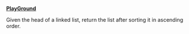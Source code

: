 **[PlayGround](https://leetcode.com/problems/sort-list/)**

Given the head of a linked list, return the list after sorting it in ascending order.

